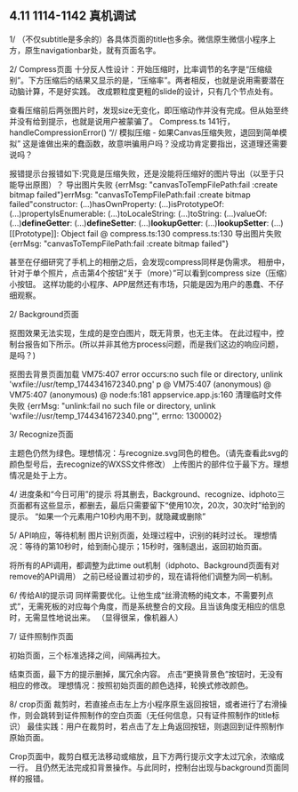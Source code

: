





## 4.11  1114-1142  真机调试

1/ （不仅subtitle是多余的）各具体页面的title也多余。微信原生微信小程序上方，原生navigationbar处，就有页面名字。


2/ Compress页面
十分反人性设计：开始压缩时，比率调节的名字是“压缩级别”。下方压缩后的结果又显示的是，“压缩率”。两者相反，也就是说用需要潜在动脑计算，不是好实践。
改成颗粒度更粗的slide的设计，只有几个节点处有。

查看压缩前后两张图片时，发现size无变化，即压缩动作并没有完成。但从始至终并没有给到提示，也就是说用户被蒙骗了。
Compress.ts 141行，handleCompressionError() “// 模拟压缩 - 如果Canvas压缩失败，退回到简单模拟”
这是谁做出来的蠢函数，故意哄骗用户吗？没成功肯定要指出，这道理还需要说吗？

报错提示台报错如下:究竟是压缩失败，还是没能将压缩好的图片导出（以至于只能导出原图）？
导出图片失败 {errMsg: "canvasToTempFilePath:fail :create bitmap failed"}errMsg: "canvasToTempFilePath:fail :create bitmap failed"constructor: (...)hasOwnProperty: (...)isPrototypeOf: (...)propertyIsEnumerable: (...)toLocaleString: (...)toString: (...)valueOf: (...)__defineGetter__: (...)__defineSetter__: (...)__lookupGetter__: (...)__lookupSetter__: (...)[[Prototype]]: Object
fail @ compress.ts:130
compress.ts:130 导出图片失败 {errMsg: "canvasToTempFilePath:fail :create bitmap failed"}

甚至在仔细研究了手机上的相册之后，会发现compress同样是伪需求。
相册中，针对于单个照片，点击第4个按钮“关于（more）”可以看到compress size（压缩）小按钮。
这样功能的小程序、APP居然还有市场，只能是因为用户的愚蠢、不仔细观察。

2/ Background页面

抠图效果无法实现，生成的是空白图片，既无背景，也无主体。
在此过程中，控制台报告如下所示。(所以并非其他方process问题，而是我们这边的响应问题，是吗？)

抠图去背景页面加载
VM75:407 error occurs:no such file or directory, unlink 'wxfile://usr/temp_1744341672340.png' p @ VM75:407
(anonymous) @ VM75:407
(anonymous) @ node:fs:181
appservice.app.js:160 清理临时文件失败 {errMsg: "unlink:fail no such file or directory, unlink 'wxfile://usr/temp_1744341672340.png'", errno: 1300002}


3/ Recognize页面

主题色仍然为绿色。理想情况：与recognize.svg同色的橙色。（请先查看此svg的颜色型号后，去recognize的WXSS文件修改）
上传图片的部件位于最下方。理想情况是处于上方。



4/ 进度条和“今日可用”的提示
将其删去，Background、recognize、idphoto三页面都有这些显示，都删去，最后只需要留下“使用10次，20次，30次时”给到的提示。
“如果一个元素用户10秒内用不到，就隐藏或删除”


5/ API响应，等待机制
图片识别页面，处理过程中，识别的耗时过长。
理想情况：等待的第10秒时，给到耐心提示；15秒时，强制退出，返回初始页面。

将所有的API调用，都调整为此time out机制（idphoto、Background页面有对remove的API调用）
之前已经设置过初步的，现在请将他们调整为同一机制。

6/ 传给AI的提示词
同样需要优化。让他生成“丝滑流畅的纯文本，不需要列点式”，无需死板的对应每个角度，而是系统整合的文段。且当该角度无相应的信息时，无需显性地说出来。
（显得很呆，像机器人）


7/ 证件照制作页面

初始页面，三个标准选择之间，间隔再拉大。

结束页面，最下方的提示删掉，属冗余内容。
点击“更换背景色”按钮时，无没有相应的修改。
理想情况：按照初始页面的颜色选择，轮换式修改颜色。

8/ crop页面
裁剪时，若直接点击左上方小程序原生返回按钮，或者进行了右滑操作，则会跳转到证件照制作的空白页面（无任何信息，只有证件照制作的title标识）
最佳实践：用户在裁剪时，若点击了左上角返回按钮，则退回到证件照制作原始页面。

Crop页面中，裁剪白框无法移动或缩放，且下方两行提示文字太过冗余，浓缩成一行。
且仍然无法完成扣背景操作。与此同时，控制台出现与background页面同样的报错。




